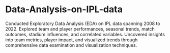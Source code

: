 # Data-Analysis-on-IPL-data
Conducted Exploratory Data Analysis (EDA) on IPL data spanning 2008 to 2022. Explored team and player performances, seasonal trends, match outcomes, stadium influences, and correlated variables. Uncovered insights into team metrics, player impact, and visualized trends through comprehensive data examination and visualization techniques.
